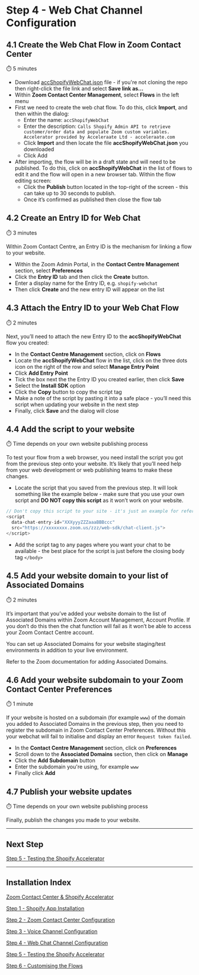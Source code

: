# Step 4 - Web Chat Channel Configuration

## 4.1 Create the Web Chat Flow in Zoom Contact Center

⏱️ 5 minutes

- Download [accShopifyWebChat.json](../accShopifyWebChat.json) file - if you're not cloning the repo then right-click the file link and select **Save link as...**
- Within **Zoom Contact Center Management**, select **Flows** in the left menu
- First we need to create the web chat flow. To do this, click **Import**, and then within the dialog:
  - Enter the name: `accShopifyWebChat`
  - Enter the description: `Calls Shopify Admin API to retrieve customer/order data and populate Zoom custom variables. Accelerator provided by Acceleraate Ltd - acceleraate.com`
  - Click **Import** and then locate the file **accShopifyWebChat.json** you downloaded
  - Click Add
- After importing, the flow will be in a draft state and will need to be published. To do this, click on **accShopifyWebChat** in the list of flows to edit it and the flow will open in a new browser tab. Within the flow editing screen:
  - Click the **Publish** button located in the top-right of the screen - this can take up to 30 seconds to publish.
  - Once it’s confirmed as published then close the flow tab

## 4.2 Create an Entry ID for Web Chat

⏱️ 3 minutes

Within Zoom Contact Centre, an Entry ID is the mechanism for linking a flow to your website.

- Within the Zoom Admin Portal, in the **Contact Centre Management** section, select **Preferences**
- Click the **Entry ID** tab and then click the **Create** button.
- Enter a display name for the Entry ID, e.g. `shopify-webchat`
- Then click **Create** and the new entry ID will appear on the list

## 4.3 Attach the Entry ID to your Web Chat Flow

⏱️ 2 minutes

Next, you’ll need to attach the new Entry ID to the **accShopifyWebChat** flow you created:

- In the **Contact Centre Management** section, click on **Flows**
- Locate the **accShopifyWebChat** flow in the list, click on the three dots icon on the right of the row and select **Manage Entry Point**
- Click **Add Entry Point**
- Tick the box next the the Entry ID you created earlier, then click **Save**
- Select the **Install SDK** option
- Click the **Copy** button to copy the script tag
- Make a note of the script by pasting it into a safe place - you’ll need this script when updating your website in the next step
- Finally, click **Save** and the dialog will close

## 4.4 Add the script to your website

⏱️ Time depends on your own website publishing process

To test your flow from a web browser, you need install the script you got from the previous step onto your website. It’s likely that you’ll need help from your web development or web publishing teams to make these changes.

- Locate the script that you saved from the previous step. It will look something like the example below - make sure that you use your own script and **DO NOT copy this script** as it won’t work on your website.

```JavaScript
// Don't copy this script to your site - it's just an example for reference
<script
  data-chat-entry-id="XXXyyyZZZaaaBBBccc"
  src="https://xxxxxxxx.zoom.us/zzz/web-sdk/chat-client.js">
</script>
```

- Add the script tag to any pages where you want your chat to be available - the best place for the script is just before the closing body tag `</body>`

## 4.5 Add your website domain to your list of Associated Domains

⏱️ 2 minutes

It’s important that you’ve added your website domain to the list of Associated Domains within Zoom Account Management, Account Profile. If you don’t do this then the chat function will fail as it won’t be able to access your Zoom Contact Centre account.

You can set up Associated Domains for your website staging/test environments in addition to your live environment.

Refer to the Zoom documentation for adding Associated Domains.

## 4.6 Add your website subdomain to your Zoom Contact Center Preferences

⏱️ 1 minute

If your website is hosted on a subdomain (for example `www`) of the domain you added to Associated Domains in the previous step, then you need to register the subdomain in Zoom Contact Center Preferences. Without this your webchat will fail to initialise and display an error `Request token failed`.

- In the **Contact Centre Management** section, click on **Preferences**
- Scroll down to the **Associated Domains** section, then click on **Manage**
- Click the **Add Subdomain** button
- Enter the subdomain you're using, for example `www`
- Finally click **Add**

## 4.7 Publish your website updates

⏱️ Time depends on your own website publishing process

Finally, publish the changes you made to your website.

---

## Next Step

[Step 5 - Testing the Shopify Accelerator](step-5.md)

---

## Installation Index

[Zoom Contact Center &amp; Shopify Accelerator](../README.md)

[Step 1 - Shopify App Installation](step-1.md)

[Step 2 - Zoom Contact Center Configuration](step-2.md)

[Step 3 - Voice Channel Configuration](step-3.md)

[Step 4 - Web Chat Channel Configuration](step-4.md)

[Step 5 - Testing the Shopify Accelerator](step-5.md)

[Step 6 - Customising the Flows](step-6.md)
